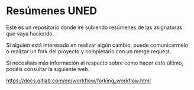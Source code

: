 # Resúmenes UNED

Este es un repositorio donde iré subiendo resúmenes de las asignaturas que
vaya haciendo.

Si alguien está interesado en realizar algún cambio, puede comunicarmelo o 
realizar un fork del proyecto y completarlo con un merge request.

Si necesitais más información al respecto sobre como hacer esto último, podéis 
consultar la siguiente web.

https://docs.gitlab.com/ee/workflow/forking_workflow.html
